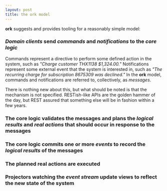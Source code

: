 ```yaml
---
layout: post
title: the ork model
---
```


**ork** suggests and provides tooling for a reasonably simple model:

### *Domain clients* send *commands* and *notifications* to the *core logic*
Commands represent a directive to perform some defined action in the system, such as *"Charge customer THX1138 $1,324.00."*
Notifications represent some external event that the system is interested in, such as *"The recurring charge for subscription 8675309 was declined."*
In the **ork** model, commands and notifications are referred to, collectively, as *messages*.

There is nothing new about this, but what should be noted is that the mechanism is not specified.
RESTish-like APIs are the golden hammer of the day, but REST assured that something else will be in fashion
within a few years.

### The core logic validates the messages and plans the *logical results* and *real actions* that should occur in response to the messages


### The core logic commits one or more *events* to record the *logical results* of the messages

### The planned real actions are executed

### Projectors watching the *event stream* update views to reflect the new state of the system

